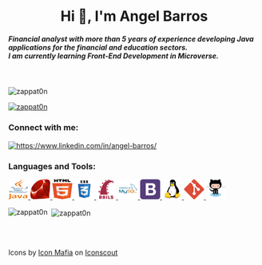<h1 align="center">Hi 👋, I'm Angel Barros</h1>
<h5>Financial analyst with more than 5 years of experience developing Java applications for the financial and education sectors.<br>
I am currently learning Front-End Development in Microverse.</h5>
<br>
<p align="left"> <img src="https://komarev.com/ghpvc/?username=zappat0n&label=Profile%20views&color=0e75b6&style=flat" alt="zappat0n" /> </p>

<a href="https://github.com/ryo-ma/github-profile-trophy"><img src="https://github-profile-trophy.vercel.app/?username=zappat0n" alt="zappat0n" /></a>

<h3 align="left">Connect with me:</h3>
<p align="left">
<a href="https://www.linkedin.com/in/angel-barros/" target="blank"><img align="center" src="https://cdn.jsdelivr.net/npm/simple-icons@3.0.1/icons/linkedin.svg" alt="https://www.linkedin.com/in/angel-barros/" height="30" width="40" /></a>
</p>

<h3 align="left">Languages and Tools:</h3>
<p align="left">
  <a href="https://www.java.com" target="_blank">
    <img src="assets/java.svg" alt="java" width="40" height="40"/>
  </a>
  <a href="https://www.ruby-lang.org/en/" target="_blank">
    <img src="assets/ruby.svg" mysql" width="40" height="40"/>
  </a>
  <a href="https://www.w3.org/html/" target="_blank">
    <img src="assets/html.svg" alt="html5" width="40" height="40"/>
  </a>
  <a href="https://www.w3schools.com/css/" target="_blank">
   <img src="assets/css.svg" alt="css3" width="40" height="40"/>
  </a>
  <a href="https://rubyonrails.org/" target="_blank">
    <img src="assets/rails.svg" mysql" width="40" height="40"/>
  </a>
  <a href="https://www.mysql.com/" target="_blank">
    <img src="assets/mysql.svg" mysql" width="40" height="40"/>
  </a>
  <a href="https://getbootstrap.com" target="_blank">
    <img src="assets/bootstrap.svg" alt="bootstrap" width="40" height="40"/>
  </a>
  <a href="https://www.linux.org/" target="_blank">
    <img src="assets/linux.svg" alt="linux" width="40" height="40"/>
  </a>
  <a href="https://git-scm.com/" target="_blank">
    <img src="assets/git.svg" alt="git" width="40" height="40"/>
  </a>
  <a href="https://git-scm.com/" target="_blank">
    <img src="assets/github.svg" alt="git" width="40" height="40"/>
  </a>

</p>

<p><img align="left" src="https://github-readme-stats.vercel.app/api?username=zappat0n&show_icons=true&locale=en" alt="zappat0n" />&nbsp;&nbsp;<img align="center" src="https://github-readme-stats.vercel.app/api/top-langs?username=zappat0n&show_icons=true&locale=en&layout=compact" alt="zappat0n" /></p>
<br>
<br>
<p>
Icons by <a href="https://iconscout.com/contributors/icon-mafia">Icon Mafia</a> on <a href="https://iconscout.com">Iconscout</a>
</p>
